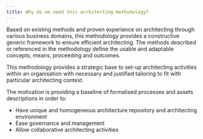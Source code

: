 ```yaml
---
title: Why do we need this architecting methodology?
---
```


Based on existing methods and proven experience on architecting through
various business domains, this methodology provides a constructive
generic framework to ensure efficient architecting. The methods
described or referenced in the methodology define the usable and
adaptable concepts, means, proceeding and outcomes.

This methodology provides a strategic base to set-up architecting
activities within an organisation with necessary and justified tailoring
to fit with particular architecting context.

The motivation is providing a baseline of formalised processes and
assets descriptions in order to:

* Have unique and homogeneous architecture repository and architecting
  environment
* Ease governance and management
* Allow collaborative architecting activities
